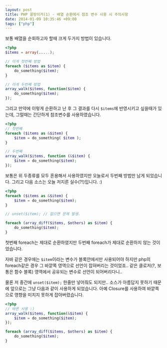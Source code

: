 ```yaml
---
layout: post
title: PHP 꼴랑이거(1) - 배열 순환에서 참조 변수 사용 시 주의사항
date: 2014-01-09 10:35:46 +09:00
tags: ["php"]
---
```


보통 배열을 순회하고자 할때 크게 두가지 방법이 있습니다.

```php
<?php
$items = array(.....);

// 이게 첫번째 방법
foreach ($items as $item) {
	do_something($item);
}

// 이게 두번째 방법
array_walk($items, function($item) {
	do_something($item);
});
```


그리고 만약에 이렇게 순환하고 난 후 그 결과를 다시 `$items`에 반영시키고 싶을때가 있는데, 그럴때는 간단하게 참조변수를 사용하였습니다.

```php
<?php
// 첫번째
foreach ($items as &$item) {
	$item = do_something( $item );
}

// 두번째
array_walk($items, function (&$item) {
	$item = do_something($item);
});
```

보통은 위 두종류를 모두 혼용해서 사용하였지만 오늘로서 두번째 방법만 남게 되었습니다. 그리고 다음 소스는 오늘 저지른 실수(?!)입니다. :)

```php
<?php
foreach ($items as &$item) {
	$item = do_something($item);
}

// unset($item); // 없으면 문제 발생.

foreach (array_diff($items, $others) as $item) {
	do_something($item);
}

```

첫번째 foreach는 제대로 순환하였지만 두번째 foreach가 제대로 순환하지 않는 것이었습니다.

자바 같은 경우에는 `$item`이라는 변수가 블록안에서만 사용되어야 하지만 php의 foreach같은 경우 그 바깥쪽 영역으로 선언이 잡혀버리는 것이었죠.. 같은 클로저(?, 보통은 함수 블록) 영역에서 공유되는 변수로 선언이 되어버리다니..

물론 저 중간에 `unset($item);` 한줄만 넣어줘도 되지만.. 소스가 아름답지 못하기 때문에 앞으로는 그냥 다음과 같이 사용하게 되었습니다. 아예 Closure를 사용하여 바깥쪽으로 영향을 미치지 못하게 잡아버렸습니다.

```php
<?php
// 바른 사용 :)
array_walk($items, function(&$item) {
	$item = do_something($item);
});

foreach (array_diff($items, $others) as $item) {
	do_something($item);
}
```

